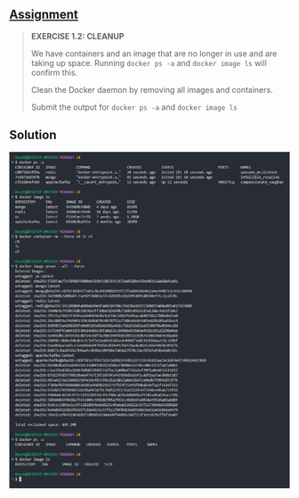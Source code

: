 ## [Assignment](https://devopswithdocker.com/part-1/section-1#exercises-11-12)

> **EXERCISE 1.2: CLEANUP**
> 
> We have containers and an image that are no longer in use and are taking up space. Running `docker ps -a` and `docker image ls` will confirm this.
> 
> Clean the Docker daemon by removing all images and containers.
> 
> Submit the output for `docker ps -a` and `docker image ls`

## Solution

![Solution to Exercise 1.2](https://raw.githubusercontent.com/VikSil/DevOps_with_Docker/refs/heads/trunk/Part1/Exercise_1.2/Exercise_1.2.png)